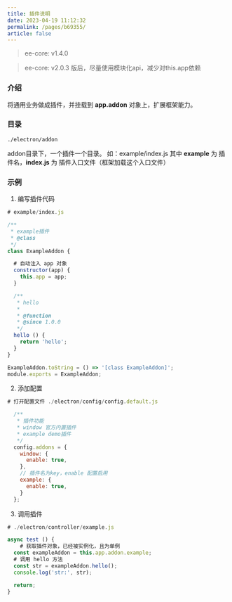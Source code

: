 ```yaml
---
title: 插件说明
date: 2023-04-19 11:12:32
permalink: /pages/b69355/
article: false
---
```


> ee-core: v1.4.0

> ee-core: v2.0.3 版后，尽量使用模块化api，减少对this.app依赖

###  介绍
将通用业务做成插件，并挂载到 **app.addon** 对象上，扩展框架能力。
###  目录
```
./electron/addon
```
addon目录下，一个插件一个目录。
如：example/index.js
其中 **example**  为 插件名，**index.js** 为 插件入口文件（框架加载这个入口文件）
###  示例

1. 编写插件代码
```javascript
# example/index.js

/**
 * example插件
 * @class
 */
class ExampleAddon {

  # 自动注入 app 对象
  constructor(app) {
    this.app = app;
  }

  /**
   * hello
   *
   * @function 
   * @since 1.0.0
   */
  hello () {
    return 'hello';
  }  
}

ExampleAddon.toString = () => '[class ExampleAddon]';
module.exports = ExampleAddon;
```

2. 添加配置
```javascript
# 打开配置文件 ./electron/config/config.default.js

  /**
   * 插件功能
   * window 官方内置插件
   * example demo插件
   */
  config.addons = {
    window: {
      enable: true,
    },
  	// 插件名为key，enable 配置启用
    example: {
      enable: true, 
    }
  };
```

3. 调用插件
```javascript
# ./electron/controller/example.js

async test () {
	# 获取插件对象，已经被实例化，且为单例
  const exampleAddon = this.app.addon.example;
  # 调用 hello 方法
  const str = exampleAddon.hello();
  console.log('str:', str);

  return;
}
```
